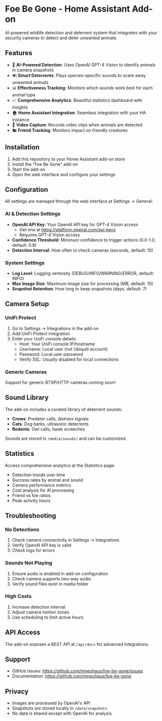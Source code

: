 # Foe Be Gone - Home Assistant Add-on

AI-powered wildlife detection and deterrent system that integrates with your security cameras to detect and deter unwanted animals.

## Features

- 🎯 **AI-Powered Detection**: Uses OpenAI GPT-4 Vision to identify animals in camera snapshots
- 🔊 **Smart Deterrents**: Plays species-specific sounds to scare away unwanted animals
- 📊 **Effectiveness Tracking**: Monitors which sounds work best for each animal type
- 📈 **Comprehensive Analytics**: Beautiful statistics dashboard with insights
- 🏠 **Home Assistant Integration**: Seamless integration with your HA instance
- 🎥 **Video Capture**: Records video clips when animals are detected
- 🐿️ **Friend Tracking**: Monitors impact on friendly creatures

## Installation

1. Add this repository to your Home Assistant add-on store
2. Install the "Foe Be Gone" add-on
3. Start the add-on
4. Open the web interface and configure your settings

## Configuration

All settings are managed through the web interface at Settings → General:

### AI & Detection Settings

- **OpenAI API Key**: Your OpenAI API key for GPT-4 Vision access
  - Get one at https://platform.openai.com/api-keys
  - Requires GPT-4 Vision access
- **Confidence Threshold**: Minimum confidence to trigger actions (0.0-1.0, default: 0.8)
- **Detection Interval**: How often to check cameras (seconds, default: 10)

### System Settings

- **Log Level**: Logging verbosity (DEBUG/INFO/WARNING/ERROR, default: INFO)
- **Max Image Size**: Maximum image size for processing (MB, default: 10)
- **Snapshot Retention**: How long to keep snapshots (days, default: 7)

## Camera Setup

### UniFi Protect

1. Go to Settings → Integrations in the add-on
2. Add UniFi Protect integration
3. Enter your UniFi console details:
   - Host: Your UniFi console IP/hostname
   - Username: Local user (not Ubiquiti account)
   - Password: Local user password
   - Verify SSL: Usually disabled for local connections

### Generic Cameras

Support for generic RTSP/HTTP cameras coming soon!

## Sound Library

The add-on includes a curated library of deterrent sounds:

- **Crows**: Predator calls, distress signals
- **Cats**: Dog barks, ultrasonic deterrents
- **Rodents**: Owl calls, hawk screeches

Sounds are stored in `/media/sounds/` and can be customized.

## Statistics

Access comprehensive analytics at the Statistics page:

- Detection trends over time
- Success rates by animal and sound
- Camera performance metrics
- Cost analysis for AI processing
- Friend vs foe ratios
- Peak activity hours

## Troubleshooting

### No Detections

1. Check camera connectivity in Settings → Integrations
2. Verify OpenAI API key is valid
3. Check logs for errors

### Sounds Not Playing

1. Ensure audio is enabled in add-on configuration
2. Check camera supports two-way audio
3. Verify sound files exist in media folder

### High Costs

1. Increase detection interval
2. Adjust camera motion zones
3. Use scheduling to limit active hours

## API Access

The add-on exposes a REST API at `/api/docs` for advanced integrations.

## Support

- GitHub Issues: https://github.com/mneuhaus/foe-be-gone/issues
- Documentation: https://github.com/mneuhaus/foe-be-gone

## Privacy

- Images are processed by OpenAI's API
- Snapshots are stored locally in `/data/snapshots`
- No data is shared except with OpenAI for analysis